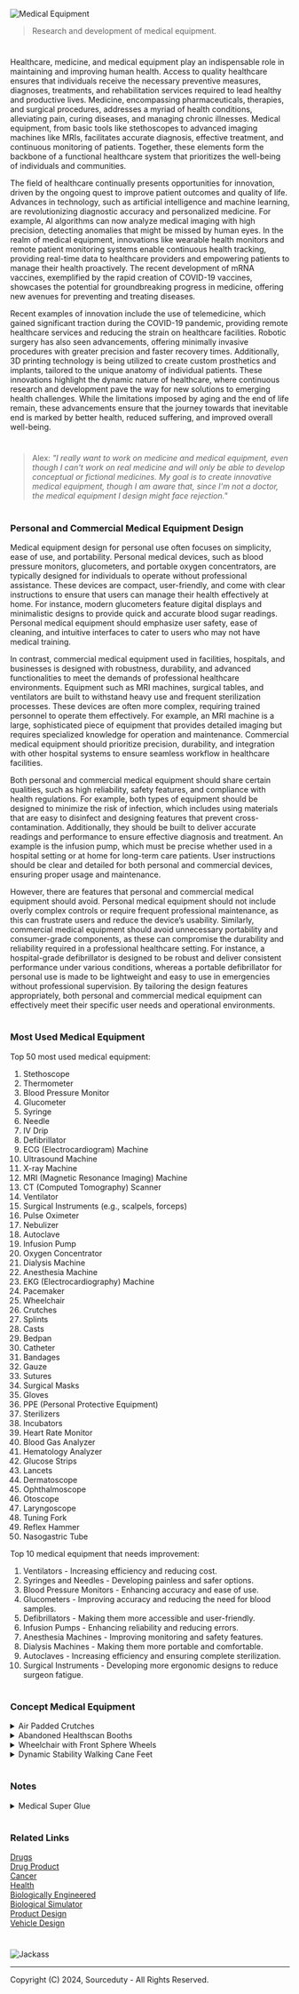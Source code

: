 ![Medical Equipment](https://github.com/sourceduty/Medical_Equipment/assets/123030236/fe9e23c2-b15a-40a7-b6f3-779d25a0b8c5)

> Research and development of medical equipment.

#

Healthcare, medicine, and medical equipment play an indispensable role in maintaining and improving human health. Access to quality healthcare ensures that individuals receive the necessary preventive measures, diagnoses, treatments, and rehabilitation services required to lead healthy and productive lives. Medicine, encompassing pharmaceuticals, therapies, and surgical procedures, addresses a myriad of health conditions, alleviating pain, curing diseases, and managing chronic illnesses. Medical equipment, from basic tools like stethoscopes to advanced imaging machines like MRIs, facilitates accurate diagnosis, effective treatment, and continuous monitoring of patients. Together, these elements form the backbone of a functional healthcare system that prioritizes the well-being of individuals and communities.

The field of healthcare continually presents opportunities for innovation, driven by the ongoing quest to improve patient outcomes and quality of life. Advances in technology, such as artificial intelligence and machine learning, are revolutionizing diagnostic accuracy and personalized medicine. For example, AI algorithms can now analyze medical imaging with high precision, detecting anomalies that might be missed by human eyes. In the realm of medical equipment, innovations like wearable health monitors and remote patient monitoring systems enable continuous health tracking, providing real-time data to healthcare providers and empowering patients to manage their health proactively. The recent development of mRNA vaccines, exemplified by the rapid creation of COVID-19 vaccines, showcases the potential for groundbreaking progress in medicine, offering new avenues for preventing and treating diseases.

Recent examples of innovation include the use of telemedicine, which gained significant traction during the COVID-19 pandemic, providing remote healthcare services and reducing the strain on healthcare facilities. Robotic surgery has also seen advancements, offering minimally invasive procedures with greater precision and faster recovery times. Additionally, 3D printing technology is being utilized to create custom prosthetics and implants, tailored to the unique anatomy of individual patients. These innovations highlight the dynamic nature of healthcare, where continuous research and development pave the way for new solutions to emerging health challenges. While the limitations imposed by aging and the end of life remain, these advancements ensure that the journey towards that inevitable end is marked by better health, reduced suffering, and improved overall well-being.

#

> Alex: *"I really want to work on medicine and medical equipment, even though I can't work on real medicine and will only be able to develop conceptual or fictional medicines. My goal is to create innovative medical equipment, though I am aware that, since I'm not a doctor, the medical equipment I design might face rejection."*

#

### Personal and Commercial Medical Equipment Design

Medical equipment design for personal use often focuses on simplicity, ease of use, and portability. Personal medical devices, such as blood pressure monitors, glucometers, and portable oxygen concentrators, are typically designed for individuals to operate without professional assistance. These devices are compact, user-friendly, and come with clear instructions to ensure that users can manage their health effectively at home. For instance, modern glucometers feature digital displays and minimalistic designs to provide quick and accurate blood sugar readings. Personal medical equipment should emphasize user safety, ease of cleaning, and intuitive interfaces to cater to users who may not have medical training.

In contrast, commercial medical equipment used in facilities, hospitals, and businesses is designed with robustness, durability, and advanced functionalities to meet the demands of professional healthcare environments. Equipment such as MRI machines, surgical tables, and ventilators are built to withstand heavy use and frequent sterilization processes. These devices are often more complex, requiring trained personnel to operate them effectively. For example, an MRI machine is a large, sophisticated piece of equipment that provides detailed imaging but requires specialized knowledge for operation and maintenance. Commercial medical equipment should prioritize precision, durability, and integration with other hospital systems to ensure seamless workflow in healthcare facilities.

Both personal and commercial medical equipment should share certain qualities, such as high reliability, safety features, and compliance with health regulations. For example, both types of equipment should be designed to minimize the risk of infection, which includes using materials that are easy to disinfect and designing features that prevent cross-contamination. Additionally, they should be built to deliver accurate readings and performance to ensure effective diagnosis and treatment. An example is the infusion pump, which must be precise whether used in a hospital setting or at home for long-term care patients. User instructions should be clear and detailed for both personal and commercial devices, ensuring proper usage and maintenance.

However, there are features that personal and commercial medical equipment should avoid. Personal medical equipment should not include overly complex controls or require frequent professional maintenance, as this can frustrate users and reduce the device’s usability. Similarly, commercial medical equipment should avoid unnecessary portability and consumer-grade components, as these can compromise the durability and reliability required in a professional healthcare setting. For instance, a hospital-grade defibrillator is designed to be robust and deliver consistent performance under various conditions, whereas a portable defibrillator for personal use is made to be lightweight and easy to use in emergencies without professional supervision. By tailoring the design features appropriately, both personal and commercial medical equipment can effectively meet their specific user needs and operational environments.

#
### Most Used Medical Equipment

Top 50 most used medical equipment:

1. Stethoscope
2. Thermometer
3. Blood Pressure Monitor
4. Glucometer
5. Syringe
6. Needle
7. IV Drip
8. Defibrillator
9. ECG (Electrocardiogram) Machine
10. Ultrasound Machine
11. X-ray Machine
12. MRI (Magnetic Resonance Imaging) Machine
13. CT (Computed Tomography) Scanner
14. Ventilator
15. Surgical Instruments (e.g., scalpels, forceps)
16. Pulse Oximeter
17. Nebulizer
18. Autoclave
19. Infusion Pump
20. Oxygen Concentrator
21. Dialysis Machine
22. Anesthesia Machine
23. EKG (Electrocardiography) Machine
24. Pacemaker
25. Wheelchair
26. Crutches
27. Splints
28. Casts
29. Bedpan
30. Catheter
31. Bandages
32. Gauze
33. Sutures
34. Surgical Masks
35. Gloves
36. PPE (Personal Protective Equipment)
37. Sterilizers
38. Incubators
39. Heart Rate Monitor
40. Blood Gas Analyzer
41. Hematology Analyzer
42. Glucose Strips
43. Lancets
44. Dermatoscope
45. Ophthalmoscope
46. Otoscope
47. Laryngoscope
48. Tuning Fork
49. Reflex Hammer
50. Nasogastric Tube

Top 10 medical equipment that needs improvement:

1. Ventilators - Increasing efficiency and reducing cost.
2. Syringes and Needles - Developing painless and safer options.
3. Blood Pressure Monitors - Enhancing accuracy and ease of use.
4. Glucometers - Improving accuracy and reducing the need for blood samples.
5. Defibrillators - Making them more accessible and user-friendly.
6. Infusion Pumps - Enhancing reliability and reducing errors.
7. Anesthesia Machines - Improving monitoring and safety features.
8. Dialysis Machines - Making them more portable and comfortable.
9. Autoclaves - Increasing efficiency and ensuring complete sterilization.
10. Surgical Instruments - Developing more ergonomic designs to reduce surgeon fatigue.

#
### Concept Medical Equipment

<details><summary>Air Padded Crutches</summary>
<br>

![Concept Airbag Crutches](https://github.com/sourceduty/Medical_Equipment/assets/123030236/eebbd79e-99b8-426b-b872-2f457dc21234)

These innovative medical crutches represent a significant improvement in patient comfort by incorporating air-filled cushion pads to support the underarm area. Traditional crutches often cause discomfort and even pain due to the hard, unyielding materials used in their design. The new air cushion feature aims to mitigate these issues by providing a softer, more flexible support system. This adjustment can potentially reduce the risk of bruising and nerve damage, common problems for long-term crutch users.

The design of these crutches is both functional and ergonomic. The air-filled cushions conform to the shape of the user's underarms, distributing pressure more evenly and reducing localized stress points. This can make a substantial difference for individuals who rely on crutches for extended periods, offering a more pleasant and less painful experience. The cushions are likely made from durable materials that can withstand repeated use without losing their shape or support capabilities.

Furthermore, the adjustable nature of the crutches ensures they can be customized to fit a variety of users, from children to adults. This adaptability is crucial in medical equipment, where one-size-fits-all solutions are rarely effective. The air cushion pads themselves may be adjustable in firmness, allowing users to tailor the level of support to their personal comfort needs. This feature not only enhances comfort but also promotes proper posture and alignment, which is essential for preventing secondary injuries.

The aesthetic design of these crutches is also worth noting. They combine a sleek, modern look with practical functionality. The air cushions are seamlessly integrated into the overall structure, maintaining a professional and appealing appearance. This can have a positive psychological impact on users, who may feel more confident and less self-conscious using equipment that looks advanced and thoughtfully designed.

In summary, these concept medical crutches with air-filled cushion pads represent a significant advancement in assistive mobility devices. By prioritizing user comfort and incorporating adjustable, ergonomic features, they address many of the common issues associated with traditional crutches. These improvements not only enhance the user experience but also promote better health outcomes by reducing the risk of injury and discomfort.

<br>
</details>
<details><summary>Abandoned Healthscan Booths</summary>
<br>

![Healthscan](https://github.com/sourceduty/Medical_Equipment/assets/123030236/33cc2206-c869-4b86-942d-c533b88f8edb)

Outdated and abandoned Healthscan medical booths, once hailed as a revolutionary advancement in public health technology, now stand as silent relics of a bygone era. These booths were originally installed in urban areas to provide convenient, automated health check-ups, aimed at reducing the burden on traditional healthcare facilities and ensuring timely diagnosis for a range of medical conditions. With their ability to measure vital signs, perform basic diagnostic tests, and offer preliminary health advice, Healthscan booths were seen as a significant step towards accessible healthcare for all, particularly in densely populated areas where medical services were often stretched thin.

However, over time, the promise of these booths began to fade. Technological advancements rapidly outpaced the capabilities of the Healthscan systems, rendering them obsolete. The machines, once cutting-edge, could no longer keep up with the increasing demands for more sophisticated diagnostics and integration with modern healthcare systems. Furthermore, issues with maintenance and reliability plagued the booths. Many fell into disrepair as the companies responsible for their upkeep either went out of business or shifted their focus to more profitable ventures. Graffiti, vandalism, and general neglect became common sights on these once-pristine structures, further deterring potential users.

The abandonment of Healthscan booths also reflects a broader societal shift in the approach to healthcare technology. The rise of wearable health devices, telemedicine, and mobile health apps has transformed the landscape, offering more personalized and continuous health monitoring solutions. These modern technologies provide real-time data and seamless communication with healthcare providers, something the static and limited Healthscan booths could never achieve. As a result, the fixed-location model of health booths became redundant in the face of more versatile and user-friendly options that fit into the palm of a hand.

Despite their current state, these booths serve as a poignant reminder of the rapid pace of technological change and the challenges of sustaining public health infrastructure in a constantly evolving digital age. They symbolize the gap between innovation and implementation, where even the most promising solutions can quickly become outdated. As urban artifacts, they prompt reflection on how future health technologies might avoid similar fates and better adapt to the dynamic needs of society. The story of the Healthscan booths underscores the importance of ongoing innovation, adaptability, and maintenance in the quest to make healthcare truly accessible and effective for all.

<br>
</details>
<details><summary>Wheelchair with Front Sphere Wheels</summary>
<br>

![Modern Wheelchair with Front Sphere Wheels](https://github.com/sourceduty/Medical_Equipment/assets/123030236/67893884-d5b0-4cec-98d6-7a539055fb8b)

The conceptual modern wheelchair depicted in the image presents a sleek, futuristic design that marries functionality with aesthetics. One of the standout features is the use of front sphere wheels, a notable departure from traditional wheelchair design. These spherical wheels likely offer enhanced maneuverability, allowing the user to navigate tight spaces with greater ease. The design suggests a commitment to improving user experience through innovation, making everyday activities more accessible and comfortable for wheelchair users.

The wheelchair's frame is constructed from what appears to be a lightweight, yet robust metal, possibly aluminum or titanium, ensuring durability without sacrificing portability. The minimalist design, characterized by smooth curves and a polished finish, exudes a modern aesthetic that is both stylish and practical. The seat and backrest are padded, providing ergonomic support to enhance comfort during extended use. This thoughtful approach to design indicates a deep understanding of the user’s needs, focusing on both physical support and mobility.

Incorporating advanced technology, the wheelchair's wheels appear to be equipped with electric hubs or motors, indicated by the glowing blue elements at the center of the wheels. This suggests that the wheelchair could be powered, offering additional assistance to the user, especially useful in navigating inclines or long distances. The integration of such technology points towards a future where mobility devices are not only more efficient but also smarter, potentially featuring capabilities like automatic braking, speed control, and connectivity with other smart devices.

Overall, this modern wheelchair design represents a significant step forward in mobility aid technology. It combines cutting-edge materials and innovative design with user-centric features to create a product that enhances the quality of life for its users. By focusing on both functionality and aesthetics, it challenges traditional perceptions of wheelchairs, positioning them as not only medical devices but also as products of thoughtful engineering and design. This conceptual model serves as an exciting glimpse into the future of mobility solutions, promising greater independence and ease of use for individuals with mobility challenges.

<br>
</details>

<details><summary>Dynamic Stability Walking Cane Feet</summary>
<br>

![Stability Cane Feet](https://github.com/sourceduty/Medical_Equipment/assets/123030236/e503bdca-b168-4d0f-9fb2-0f9e5aa09045)

The walking cane depicted in the image is a sophisticated mobility aid designed to offer enhanced stability and support to users. Unlike traditional walking canes, this model features dynamic support feet, which significantly improve balance and reduce the risk of falls. The tripod-like base consists of three articulated feet that can adjust to different terrains and surfaces, providing a stable foundation for the user. This design innovation addresses one of the primary concerns for cane users: maintaining stability on uneven or slippery surfaces.

The handle of the cane is ergonomically designed to provide a comfortable grip, reducing strain on the hand and wrist during use. It is contoured to fit the natural shape of the hand, which can help prevent discomfort and fatigue over extended periods of use. The material used for the handle appears to be a combination of hard plastic and soft, non-slip rubber, ensuring both durability and comfort. This thoughtful design detail makes the cane suitable for daily use by elderly individuals or those recovering from injuries.

Another notable feature of this walking cane is its adjustable height mechanism. The telescopic shaft can be extended or retracted to accommodate users of different heights, ensuring proper posture and reducing the risk of back strain. This feature makes the cane highly versatile, catering to a wide range of users. The locking mechanism on the shaft ensures that the height remains fixed once adjusted, providing consistent support and reliability during use.

The dynamic support feet are particularly innovative. Each foot is equipped with a pivot joint, allowing them to move independently and adapt to the contours of the ground. This flexibility ensures that all three feet maintain contact with the ground, even on uneven surfaces, significantly enhancing stability. The rubber tips on the feet provide additional grip, preventing slips and falls. This feature is particularly beneficial for outdoor use, where surfaces can vary greatly in texture and incline.

Overall, this walking cane with dynamic support feet represents a significant advancement in mobility aids. It combines ergonomic design, adjustability, and advanced stability features to offer a reliable and comfortable support solution. Whether used by the elderly, individuals with mobility issues, or those recovering from surgery, this cane can greatly enhance the user's confidence and independence. Its thoughtful design addresses many of the common challenges faced by cane users, making it a valuable tool for improving daily mobility and quality of life.

<br>
</details>

#
### Notes

<details><summary>Medical Super Glue</summary>
<br>

![Medical Super Glue Product](https://github.com/sourceduty/Medical_Equipment/assets/123030236/35a5fb7c-51af-4518-bbba-9955ab3116e5)

Using instant and permanent super glue to seal a small skin wound can have both benefits and drawbacks. Super glue, or cyanoacrylate, is occasionally used in medical settings to close minor wounds, and it can provide an effective barrier against infection while also stopping bleeding. The glue forms a protective layer over the wound, keeping it clean and potentially speeding up the healing process. It is especially useful for small cuts and lacerations, as it can reduce the need for stitches and minimize scarring. The quick-drying nature of super glue means that it can provide immediate closure, which is particularly beneficial in situations where medical help is not readily available.

However, using non-medical grade super glue on skin wounds can pose significant risks. Household super glue is not sterilized and may contain impurities that can cause infections or allergic reactions. The chemicals in super glue can also irritate the skin and surrounding tissues, potentially leading to more severe problems. Moreover, if the wound is deep, large, or located on a highly mobile area of the body, super glue might not be strong enough to keep the wound closed, and traditional medical treatments like stitches or proper medical-grade adhesives would be more appropriate. Improper application of super glue can trap dirt and bacteria inside the wound, leading to infections.

Most super glue available on the market is non-medical grade. These products are typically designed for general household repairs and industrial uses, not for application on human skin. Non-medical grade super glue can contain impurities and additives that make it unsuitable and potentially harmful for medical purposes. The chemical composition of these glues can cause skin irritation, allergic reactions, and even chemical burns if applied to open wounds. Therefore, it is important to distinguish between common super glue and those specifically formulated for medical use.

Medical-grade super glue is indeed a product and is used extensively in healthcare settings. This type of adhesive is sterilized and formulated to be safe for use on the skin. Medical-grade adhesives, often referred to as "tissue adhesives" or "skin adhesives," are used by healthcare professionals to close minor cuts, incisions from surgery, and other small wounds. These products are designed to be biocompatible, minimizing the risk of irritation and infection, and they often contain additional ingredients that promote healing.

Medical-grade super glue can be purchased from medical supply stores, both online and in physical locations. It is also available through pharmacies and directly from manufacturers that specialize in medical supplies. Some well-known brands of medical-grade adhesives include Dermabond, SurgiSeal, and LiquiBand. These products are typically sold to healthcare professionals, but consumers can sometimes purchase them for home use through reputable medical supply websites or pharmacies with a prescription or recommendation from a healthcare provider. It is always advisable to consult a healthcare professional before using any medical-grade adhesive on a wound.

In conclusion, while using super glue to seal a small skin wound might seem convenient and can provide temporary benefits, it is generally not recommended due to the potential for infection and other complications. Medical-grade adhesives specifically designed for wound care are a safer option. It is always advisable to seek professional medical advice for wound treatment to ensure proper care and avoid any adverse effects.

<br>
</details>

#
### Related Links

[Drugs](https://github.com/sourceduty/Drugs)
<br>
[Drug Product](https://github.com/sourceduty/Drug_Product)
<br>
[Cancer](https://github.com/sourceduty/Cancer)
<br>
[Health](https://github.com/sourceduty/Health)
<br>
[Biologically Engineered](https://github.com/sourceduty/Biologically_Engineered)
<br>
[Biological Simulator](https://github.com/sourceduty/Biological_Simulator)
<br>
[Product Design](https://github.com/sourceduty/Product_Design)
<br>
[Vehicle Design](https://github.com/sourceduty/Vehicle_Design)

#

![Jackass](https://github.com/sourceduty/Medical_Equipment/assets/123030236/1a8da4e6-3933-427b-9724-895fbd8e0a85)

***
Copyright (C) 2024, Sourceduty - All Rights Reserved.
